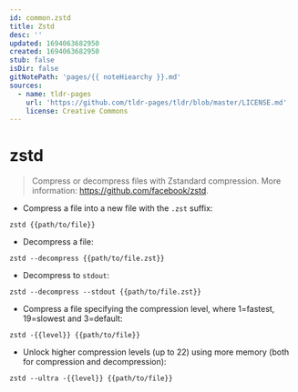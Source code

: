 ```yaml
---
id: common.zstd
title: Zstd
desc: ''
updated: 1694063682950
created: 1694063682950
stub: false
isDir: false
gitNotePath: 'pages/{{ noteHiearchy }}.md'
sources:
  - name: tldr-pages
    url: 'https://github.com/tldr-pages/tldr/blob/master/LICENSE.md'
    license: Creative Commons
---
```

# zstd

> Compress or decompress files with Zstandard compression.
> More information: <https://github.com/facebook/zstd>.

- Compress a file into a new file with the `.zst` suffix:

`zstd {{path/to/file}}`

- Decompress a file:

`zstd --decompress {{path/to/file.zst}}`

- Decompress to `stdout`:

`zstd --decompress --stdout {{path/to/file.zst}}`

- Compress a file specifying the compression level, where 1=fastest, 19=slowest and 3=default:

`zstd -{{level}} {{path/to/file}}`

- Unlock higher compression levels (up to 22) using more memory (both for compression and decompression):

`zstd --ultra -{{level}} {{path/to/file}}`

